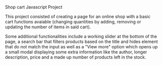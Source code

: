 Shop cart Javascript Project

This project consisted of creating a page for an online shop with a basic cart functions avaiable (changing quantities by adding, removing or updating the number of items in said cart).

Some additional functionalities include a working slider at the bottom of the page, a search bar that filters products based on the title and hides element that do not match the input as well as a "View more" option which opens up a small modal displaying some extra information like the author, longer description, price and a made up number of products left in the stock.
